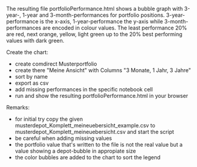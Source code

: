 The resulting file portfolioPerformance.html shows a bubble graph with 3-year-, 1-year and 3-month-performances for
portfolio positions.
3-year-performance is the x-axis, 1-year-performance the y-axis while 3-month-performances are encoded in colour values.
The least performance 20% are red, next orange, yellow, light green up to the 20% best performing values with dark green.

Create the chart:
- create comdirect Musterportfolio
- create there "Meine Ansicht" with Columns "3 Monate, 1 Jahr, 3 Jahre"
- sort by name
- export as csv
- add missing performances in the specific notebook cell
- run and show the resulting portfolioPerformance.html in your browser 

Remarks:
- for initial try copy the given musterdepot_Komplett_meineuebersicht_example.csv to musterdepot_Komplett_meineuebersicht.csv and start the script
- be careful when adding missing values
- the portfolio value that's written to the file is not the real value but a value showing a depot-bubble in appropiate size
- the color bubbles are added to the chart to sort the legend